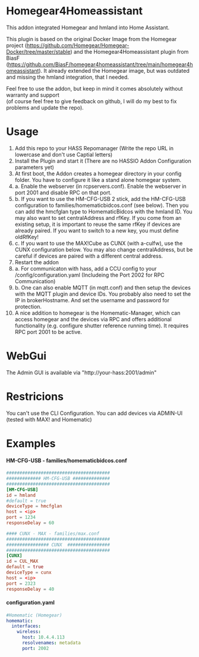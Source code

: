 # Homegear4Homeassistant

This addon integrated Homegear and hmland into Home Assistant.

This plugin is based on the original Docker Image from the Homegear project (https://github.com/Homegear/Homegear-Docker/tree/master/stable) and the Homegear4Homeassistant plugin from BiasF (https://github.com/BiasF/homegear4homeassistant/tree/main/homegear4homeassistant).
It already extended the Homegear image, but was outdated and missing the hmland integration, that I needed.

Feel free to use the addon, but keep in mind it comes absolutely without warranty and support \
(of course feel free to give feedback on github, I will do my best to fix problems and update the repo).

# Usage

1. Add this repo to your HASS Repomanager (Write the repo URL in lowercase and don't use Captial letters)
2. Install the Plugin and start it (There are no HASSIO Addon Configuration parameters yet)
3. At first boot, the Addon creates a homegear directory in your config folder. You have to configure it like a stand alone homegear system.
3. a. Enable the webserver (in rcpservers.conf). Enable the webserver in port 2001 and disable RPC on that port.
3. b. If you want to use the HM-CFG-USB 2 stick, add the HM-CFG-USB configuration to families/homematicbidcos.conf (see below). Then you can add the hmcfglan type to HomematicBidcos with the hmland ID. You may also want to set centralAddress and rfKey. If you come from an existing setup, it is important to reuse the same rfKey if devices are already paired. If you want to switch to a new key, you must define oldRfKey!
3. c. If you want to use the MAX!Cube as CUNX (with a-culfw), use the CUNX configuration below. You may also change centralAddress, but be careful if devices are paired with a different central address.
4. Restart the addon
5. a. For communicaton with hass, add a CCU config to your /config/configuration.yaml (Includeing the Port 2002 for RPC Communication)
5. b. One can also enable MQTT (in mqtt.conf) and then setup the devices with the MQTT plugin and device IDs. You probably also need to set the IP in brokerHostname. And set the username and password for protection.
6. A nice addition to homegear is the Homematic-Manager, which can access homegear and the devices via RPC and offers additional functionality (e.g. configure shutter reference running time). It requires RPC port 2001 to be active.

# WebGui

The Admin GUI is available via "http://your-hass:2001/admin"

# Restricions

You can't use the CLI Configuration. You can add devices via ADMIN-UI (tested with MAX! and Homematic)

# Examples

#### HM-CFG-USB - families/homematicbidcos.conf
```conf
#######################################
############# HM-CFG-USB ##############
#######################################
[HM-CFG-USB]
id = hmland
#default = true
deviceType = hmcfglan
host = <ip>
port = 1234
responseDelay = 60
```

```conf
#### CUNX - MAX - families/max.conf
#######################################
################ CUNX  ################
#######################################
[CUNX]
id = CUL_MAX
default = true
deviceType = cunx
host = <ip>
port = 2323
responseDelay = 40
```

#### configuration.yaml

```yaml
#Homematic (Homegear)
homematic:
  interfaces:
    wireless:
      host: 10.4.4.113
      resolvenames: metadata
      port: 2002
```
